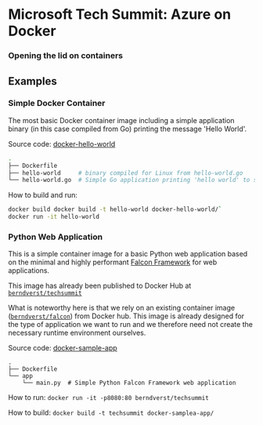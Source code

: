 # Microsoft Tech Summit: Azure on Docker
### Opening the lid on containers

## Examples

### Simple Docker Container
The most basic Docker container image including a simple application binary (in this case compiled from Go) printing the message 'Hello World'.

Source code: [docker-hello-world](./docker-hello-world/)

```bash
.
├── Dockerfile
├── hello-world     # binary compiled for Linux from hello-world.go
└── hello-world.go  # Simple Go application printing 'hello world' to stdout
```

How to build and run:

```bash
docker build docker build -t hello-world docker-hello-world/`
docker run -it hello-world
```

### Python Web Application

This is a simple container image for a basic Python web application based on the minimal and highly performant [Falcon Framework](falconframework.org) for web applications.

This image has already been published to Docker Hub at [`berndverst/techsummit`](https://hub.docker.com/r/berndverst/helloworld)

What is noteworthy here is that we rely on an existing container image ([`berndverst/falcon`](https://hub.docker.com/r/berndverst/falcon)) from Docker hub. This image is already designed for the type of application we want to run and we therefore need not create the necessary runtime environment ourselves.

Source code: [docker-sample-app](./docker-sample-app/)

```
.
├── Dockerfile
└── app
    └── main.py  # Simple Python Falcon Framework web application
```

How to run:
`docker run -it -p8080:80 berndverst/techsummit`

How to build:
`docker build -t techsummit docker-samplea-app/`
